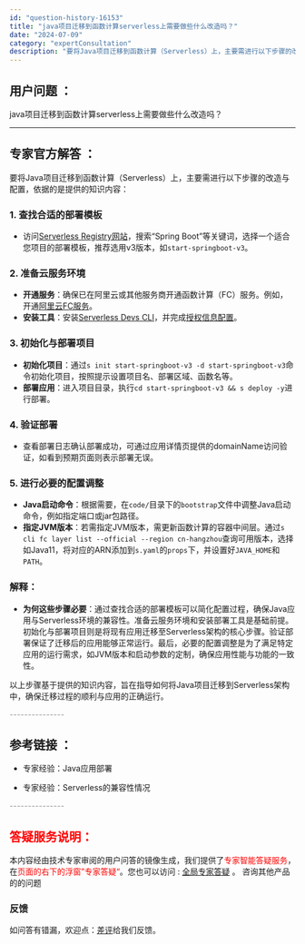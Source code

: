 ```yaml
---
id: "question-history-16153"
title: "java项目迁移到函数计算serverless上需要做些什么改造吗？"
date: "2024-07-09"
category: "expertConsultation"
description: "要将Java项目迁移到函数计算（Serverless）上，主要需进行以下步骤的改造与配置，依据的是提供的知识内容：### 1. **查找合适的部署模板**- 访问[Serverless Registry网站](http://www.devsapp.cn/application.html)，搜索“Sp"
---
```


## 用户问题 ： 
 java项目迁移到函数计算serverless上需要做些什么改造吗？  

---------------
## 专家官方解答 ：

要将Java项目迁移到函数计算（Serverless）上，主要需进行以下步骤的改造与配置，依据的是提供的知识内容：

### 1. **查找合适的部署模板**
- 访问[Serverless Registry网站](http://www.devsapp.cn/application.html)，搜索“Spring Boot”等关键词，选择一个适合您项目的部署模板，推荐选用v3版本，如`start-springboot-v3`。

### 2. **准备云服务环境**
- **开通服务**：确保已在阿里云或其他服务商开通函数计算（FC）服务。例如，开通[阿里云FC服务](https://www.aliyun.com/product/fc)。
- **安装工具**：安装[Serverless Devs CLI](https://www.serverless-devs.com/serverless-devs/install)，并完成[授权信息配置](https://docs.serverless-devs.com/fc/config)。

### 3. **初始化与部署项目**
- **初始化项目**：通过`s init start-springboot-v3 -d start-springboot-v3`命令初始化项目，按照提示设置项目名、部署区域、函数名等。
- **部署应用**：进入项目目录，执行`cd start-springboot-v3 && s deploy -y`进行部署。

### 4. **验证部署**
- 查看部署日志确认部署成功，可通过应用详情页提供的domainName访问验证，如看到预期页面则表示部署无误。

### 5. **进行必要的配置调整**
- **Java启动命令**：根据需要，在`code/`目录下的`bootstrap`文件中调整Java启动命令，例如指定端口或jar包路径。
- **指定JVM版本**：若需指定JVM版本，需更新函数计算的容器中间层。通过`s cli fc layer list --official --region cn-hangzhou`查询可用版本，选择如Java11，将对应的ARN添加到`s.yaml`的`props`下，并设置好`JAVA_HOME`和`PATH`。

### 解释：
- **为何这些步骤必要**：通过查找合适的部署模板可以简化配置过程，确保Java应用与Serverless环境的兼容性。准备云服务环境和安装部署工具是基础前提。初始化与部署项目则是将现有应用迁移至Serverless架构的核心步骤。验证部署保证了迁移后的应用能够正常运行。最后，必要的配置调整是为了满足特定应用的运行需求，如JVM版本和启动参数的定制，确保应用性能与功能的一致性。

以上步骤基于提供的知识内容，旨在指导如何将Java项目迁移到Serverless架构中，确保迁移过程的顺利与应用的正确运行。


<font color="#949494">---------------</font> 


## 参考链接 ：

* 专家经验：Java应用部署 
 
 * 专家经验：Serverless的兼容性情况 


 <font color="#949494">---------------</font> 
 


## <font color="#FF0000">答疑服务说明：</font> 

本内容经由技术专家审阅的用户问答的镜像生成，我们提供了<font color="#FF0000">专家智能答疑服务</font>，在<font color="#FF0000">页面的右下的浮窗”专家答疑“</font>。您也可以访问 : [全局专家答疑](https://answer.opensource.alibaba.com/docs/intro) 。 咨询其他产品的的问题

### 反馈
如问答有错漏，欢迎点：[差评](https://ai.nacos.io/user/feedbackByEnhancerGradePOJOID?enhancerGradePOJOId=16155)给我们反馈。
